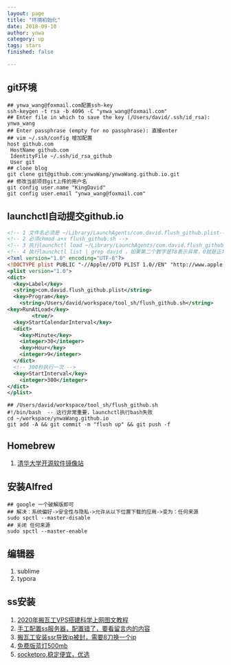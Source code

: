 ```yaml
---
layout: page
title: "环境初始化"
date: 2018-09-10
author: ynwa
category: up
tags: stars
finished: false

---
```


## git环境

```shell
## ynwa_wang@foxmail.com配置ssh-key
ssh-keygen -t rsa -b 4096 -C "ynwa_wang@foxmail.com"
## Enter file in which to save the key (/Users/david/.ssh/id_rsa): ynwa_wang
## Enter passphrase (empty for no passphrase): 直接enter
## vim ~/.ssh/config 增加配置
host github.com
 HostName github.com
 IdentityFile ~/.ssh/id_rsa_github
 User git
## clone blog 
git clone git@github.com:ynwaWang/ynwaWang.github.io.git
## 修改当前项目git上传的用户名
git config user.name "KingDavid"
git config user.email "ynwa_wang@foxmail.com"
```

## launchctl自动提交github.io

```xml
<!-- 1 文件名必须是 ~/Library/LaunchAgents/com.david.flush_github.plist-->
<!-- 2 必须chmod a+x flush_github.sh -->
<!-- 3 执行launchctl load ~/Library/LaunchAgents/com.david.flush_github.plist-->
<!-- 4 执行launchctl list | grep david ，如果第二个数字是78表示异常，0就是正常-->
<?xml version="1.0" encoding="UTF-8"?>
<!DOCTYPE plist PUBLIC "-//Apple//DTD PLIST 1.0//EN" "http://www.apple.com/DTDs/PropertyList-1.0.dtd">
<plist version="1.0">
<dict>
  <key>Label</key>
  <string>com.david.flush_github.plist</string>
  <key>Program</key>
    <string>/Users/david/workspace/tool_sh/flush_github.sh</string>
<key>RunAtLoad</key>
        <true/>
  <key>StartCalendarInterval</key>
  <dict>
    <key>Minute</key>
    <integer>30</integer>
    <key>Hour</key>
    <integer>9</integer>
  </dict>
  <!-- 300秒执行一次 -->
  <key>StartInterval</key>
    <integer>300</integer>
</dict>
</plist>
```

```shell
## /Users/david/workspace/tool_sh/flush_github.sh
#!/bin/bash  -- 这行非常重要，launchctl执行bash失败
cd ~/workspace/ynwaWang.github.io
git add -A && git commit -m "flush up" && git push -f
```



## Homebrew

1. [清华大学开源软件镜像站](https://mirror.tuna.tsinghua.edu.cn/help/homebrew/)





## 安装Alfred

```shell
## google 一个破解版即可
## 解决：系统偏好->安全性与隐私->允许从以下位置下载的应用->变为：任何来源
sudo spctl --master-disable
## 关闭 任何来源
sudo spctl --master-enable 
```



## 编辑器

1. sublime
2. typora

   

## ss安装
1. [2020年搬瓦工VPS搭建科学上网图文教程](http://www.it1352.com/1026087.html)
2. [手工配置ss服务器，配置错了，要看留言内的内容](http://www.it1352.com/972009.html)
3. [搬瓦工安装ssr导致ip被封，需要8刀换一个ip](https://www.bwgblog.net/buy-ipv4.html)
4. [免费版蓝灯500mb](https://getlantern.org/zh_CN/index.html)
5. [socketpro,稳定便宜，优选](https://www.socketpro.site/zh/home/) 